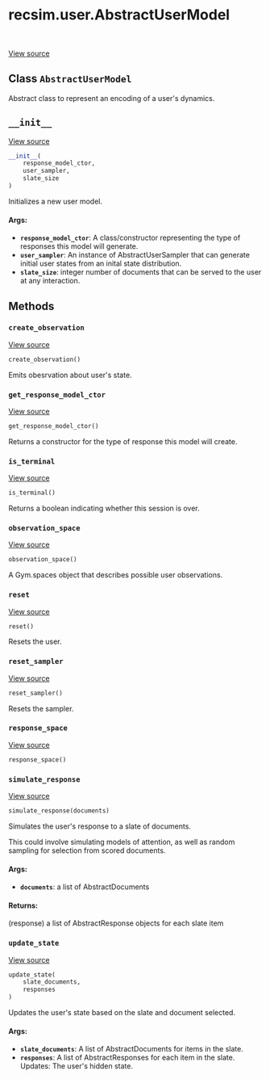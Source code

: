 <div itemscope itemtype="http://developers.google.com/ReferenceObject">
<meta itemprop="name" content="recsim.user.AbstractUserModel" />
<meta itemprop="path" content="Stable" />
<meta itemprop="property" content="__init__"/>
<meta itemprop="property" content="create_observation"/>
<meta itemprop="property" content="get_response_model_ctor"/>
<meta itemprop="property" content="is_terminal"/>
<meta itemprop="property" content="observation_space"/>
<meta itemprop="property" content="reset"/>
<meta itemprop="property" content="reset_sampler"/>
<meta itemprop="property" content="response_space"/>
<meta itemprop="property" content="simulate_response"/>
<meta itemprop="property" content="update_state"/>
</div>

# recsim.user.AbstractUserModel

<table class="tfo-notebook-buttons tfo-api" align="left">
</table>

<a target="_blank" href="https://github.com/google-research/recsim/tree/master/recsim//user.py">View
source</a>

## Class `AbstractUserModel`

Abstract class to represent an encoding of a user's dynamics.

<!-- Placeholder for "Used in" -->

<h2 id="__init__"><code>__init__</code></h2>

<a target="_blank" href="https://github.com/google-research/recsim/tree/master/recsim//user.py">View
source</a>

```python
__init__(
    response_model_ctor,
    user_sampler,
    slate_size
)
```

Initializes a new user model.

#### Args:

*   <b>`response_model_ctor`</b>: A class/constructor representing the type of
    responses this model will generate.
*   <b>`user_sampler`</b>: An instance of AbstractUserSampler that can generate
    initial user states from an inital state distribution.
*   <b>`slate_size`</b>: integer number of documents that can be served to the
    user at any interaction.

## Methods

<h3 id="create_observation"><code>create_observation</code></h3>

<a target="_blank" href="https://github.com/google-research/recsim/tree/master/recsim//user.py">View
source</a>

```python
create_observation()
```

Emits obesrvation about user's state.

<h3 id="get_response_model_ctor"><code>get_response_model_ctor</code></h3>

<a target="_blank" href="https://github.com/google-research/recsim/tree/master/recsim//user.py">View
source</a>

```python
get_response_model_ctor()
```

Returns a constructor for the type of response this model will create.

<h3 id="is_terminal"><code>is_terminal</code></h3>

<a target="_blank" href="https://github.com/google-research/recsim/tree/master/recsim//user.py">View
source</a>

```python
is_terminal()
```

Returns a boolean indicating whether this session is over.

<h3 id="observation_space"><code>observation_space</code></h3>

<a target="_blank" href="https://github.com/google-research/recsim/tree/master/recsim//user.py">View
source</a>

```python
observation_space()
```

A Gym.spaces object that describes possible user observations.

<h3 id="reset"><code>reset</code></h3>

<a target="_blank" href="https://github.com/google-research/recsim/tree/master/recsim//user.py">View
source</a>

```python
reset()
```

Resets the user.

<h3 id="reset_sampler"><code>reset_sampler</code></h3>

<a target="_blank" href="https://github.com/google-research/recsim/tree/master/recsim//user.py">View
source</a>

```python
reset_sampler()
```

Resets the sampler.

<h3 id="response_space"><code>response_space</code></h3>

<a target="_blank" href="https://github.com/google-research/recsim/tree/master/recsim//user.py">View
source</a>

```python
response_space()
```

<h3 id="simulate_response"><code>simulate_response</code></h3>

<a target="_blank" href="https://github.com/google-research/recsim/tree/master/recsim//user.py">View
source</a>

```python
simulate_response(documents)
```

Simulates the user's response to a slate of documents.

This could involve simulating models of attention, as well as random sampling
for selection from scored documents.

#### Args:

*   <b>`documents`</b>: a list of AbstractDocuments

#### Returns:

(response) a list of AbstractResponse objects for each slate item

<h3 id="update_state"><code>update_state</code></h3>

<a target="_blank" href="https://github.com/google-research/recsim/tree/master/recsim//user.py">View
source</a>

```python
update_state(
    slate_documents,
    responses
)
```

Updates the user's state based on the slate and document selected.

#### Args:

*   <b>`slate_documents`</b>: A list of AbstractDocuments for items in the
    slate.
*   <b>`responses`</b>: A list of AbstractResponses for each item in the slate.
    Updates: The user's hidden state.
